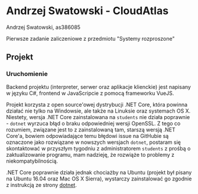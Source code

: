 # Andrzej Swatowski - CloudAtlas

Andrzej Swatowski, as386085

Pierwsze zadanie zaliczeniowe z przedmiotu "Systemy rozproszone"

## Projekt
### Uruchomienie
Backend projektu (interpreter, serwer oraz aplikacje klienckie) jest napisany w języku C#, frontend w JavaScripcie z pomocą frameworku VueJS.

Projekt korzysta z open source'owej dystrybucji .NET Core, która powinna działać nie tylko na Windowsie, ale także na Linuksie oraz systemach OS X. Niestety, wersja .NET Core zainstalowana na `students` nie działa poprawnie - `dotnet` wyrzuca błąd o braku odpowiedniej wersji OpenSSL. Z tego co rozumiem, związane jest to z zainstalowaną tam, starszą wersją .NET Core'a, bowiem odpowiadające temu błędowi issue na GitHubie są oznaczone jako rozwiązane w nowszych wersjach `dotnet`, postaram się skontaktować w przyszłym tygodniu z administratorem `students` z prośbą o zaktualizowanie programu, mam nadzieję, że rozwiąże to problemy z niekompatybilnością.

.NET Core poprawnie działa jednak chociażby na Ubuntu (projekt był pisany na Ubuntu 16.04 oraz Mac OS X Sierra), wystarczy zainstalować go zgodnie z instrukcją ze strony [dotnet](https://dotnet.microsoft.com/download/linux-package-manager/sdk-current).

